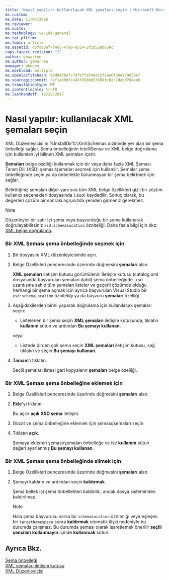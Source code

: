 ```yaml
---
title: "Nasıl yapılır: kullanılacak XML şemaları seçin | Microsoft Docs"
ms.custom: 
ms.date: 11/04/2016
ms.reviewer: 
ms.suite: 
ms.technology: vs-ide-general
ms.tgt_pltfrm: 
ms.topic: article
ms.assetid: d6fda3ef-d465-4788-8514-2f2d528d658c
caps.latest.revision: "2"
author: gewarren
ms.author: gewarren
manager: ghogen
ms.workload: multiple
ms.openlocfilehash: 80d0438e7c7dfb7fd346dc5faae6f364279658ef
ms.sourcegitcommit: 32f1a690fc445f9586d53698fc82c7debd784eeb
ms.translationtype: MT
ms.contentlocale: tr-TR
ms.lasthandoff: 12/22/2017
---
```

# <a name="how-to-select-the-xml-schemas-to-use"></a>Nasıl yapılır: kullanılacak XML şemaları seçin
XML Düzenleyicisi'ni %InstallDir%\Xml\Schemas dizininde yer alan bir şema önbelleği sağlar. Şema önbelleğinin IntelliSense ve XML belge doğrulama için kullanılan iyi bilinen XML şemaları içerir.  
  
 **Şemaları** belge özelliği kullanmak için bir veya daha fazla XML Şeması Tanım Dili (XSD) şeması/şemaları seçmek için kullanılır. Şemalar şema önbelleğinde seçin ya da önbellekte bulunmayan bir şema belirtmek için sağlar.  
  
 Belirttiğiniz şemaları diğer yanı sıra tüm XML belge özellikleri gizli bir çözüm kullanıcı seçenekleri dosyasında (.suo) kaydedilir. Sonuç olarak, bu değerleri çözüm bir sonraki açışınızda yeniden girmeniz gerekmez.  
  
> [!NOTE]
>  Düzenleyici bir satır içi şema veya başvurduğu bir şema kullanarak doğrulayabilirsiniz `xsd:schemaLocation` özniteliği. Daha fazla bilgi için bkz: [XML belge doğrulama](../xml-tools/xml-document-validation.md).  
  
### <a name="to-select-an-xml-schema-from-the-schema-cache"></a>Bir XML Şeması şema önbelleğinde seçmek için  
  
1.  Bir dosyasını XML düzenleyicisinde açın.  
  
2.  Belge Özellikleri penceresinde üzerinde düğmesini **şemaları** alan.  
  
     **XML şemaları** iletişim kutusu görüntülenir. İletişim kutusu (catalog.xml dosyasında başvurulan şemaları dahil) şema önbelleğinde .xsd uzantısına sahip tüm şemaları listeler ve geçerli çözümde olduğu herhangi bir şema açmak için ayrıca başvurulan Visual Studio bir `xsd:schemaLocation` özniteliği ya da başvuru **şemaları** özelliği.  
  
3.  Aşağıdakilerden birini yaparak doğrulama için kullanılacak şemaları seçin:  
  
    -   Listelenen bir şema seçin **XML şemaları** iletişim kutusunda, tıklatın **kullanım** sütun ve ardından **Bu şemayı kullanan**.  
  
     veya  
  
    -   Listede birden çok şema seçin **XML şemaları** iletişim kutusu, sağ tıklatın ve seçin **Bu şemayı kullanan**.  
  
4.  **Tamam**'ı tıklatın.  
  
     Seçili şemaları listesi geri kopyalanır **şemaları** belge özelliği.  
  
### <a name="to-add-an-xml-schema-to-the-schema-cache"></a>Bir XML Şeması şema önbelleğine eklemek için  
  
1.  Belge Özellikleri penceresinde üzerinde düğmesini **şemaları** alan.  
  
2.  **Ekle**'yi tıklatın.  
  
     Bu açılır **açık XSD şema** iletişim.  
  
3.  Gözat ve şema önbelleğine eklemek için şeması/şemaları seçin.  
  
4.  Tıklatın **açık**.  
  
     Şemaya eklenen şeması/şemaları önbelleğe ve ise **kullanım** sütun değeri ayarlanmış **Bu şemayı kullanan**.  
  
### <a name="to-delete-an-xml-schema-from-the-schema-cache"></a>Bir XML Şeması şema önbelleğinde silmek için  
  
1.  Belge Özellikleri penceresinde üzerinde düğmesini **şemaları** alan.  
  
2.  Şemayı kaldırın ve ardından seçin **kaldırmak**.  
  
     Şema bellek içi şema önbellekten kaldırıldı, ancak dosya sisteminden kaldırılmaz.  
  
    > [!NOTE]
    >  Hala şema başvurusu varsa bir `schemaLocation` özniteliği veya eşleşen bir `targetNamespace` sonra **kaldırmak** otomatik ilişki nedeniyle bu durumda çalışmaz. Bu durumda şeması olarak işaretlemek önerilir **seçili şemaları kullanmayın** içinde **kullanmak** sütun.  
  
## <a name="see-also"></a>Ayrıca Bkz.  
 [Şema önbelleği](../xml-tools/schema-cache.md)   
 [XML şemaları iletişim kutusu](../xml-tools/xml-schemas-dialog-box.md)   
 [XML Düzenleyicisi](../xml-tools/xml-editor.md)